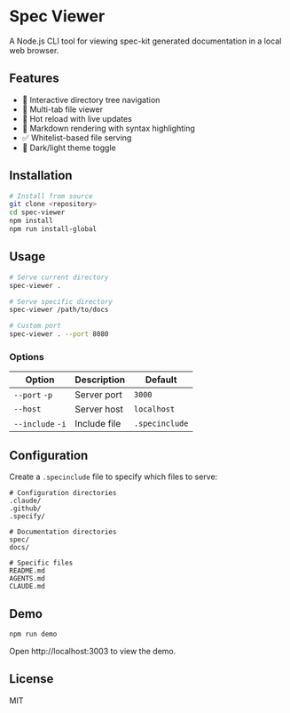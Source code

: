 # Spec Viewer

A Node.js CLI tool for viewing spec-kit generated documentation in a local web browser.

## Features

- 📁 Interactive directory tree navigation
- 📑 Multi-tab file viewer
- 🔄 Hot reload with live updates
- 📝 Markdown rendering with syntax highlighting
- ✅ Whitelist-based file serving
- 🌙 Dark/light theme toggle

## Installation

```bash
# Install from source
git clone <repository>
cd spec-viewer
npm install
npm run install-global
```

## Usage

```bash
# Serve current directory
spec-viewer .

# Serve specific directory
spec-viewer /path/to/docs

# Custom port
spec-viewer . --port 8080
```

### Options

| Option | Description | Default |
|--------|-------------|---------|
| `--port` `-p` | Server port | `3000` |
| `--host` | Server host | `localhost` |
| `--include` `-i` | Include file | `.specinclude` |

## Configuration

Create a `.specinclude` file to specify which files to serve:

```
# Configuration directories
.claude/
.github/
.specify/

# Documentation directories
spec/
docs/

# Specific files
README.md
AGENTS.md
CLAUDE.md
```

## Demo

```bash
npm run demo
```

Open http://localhost:3003 to view the demo.

## License

MIT